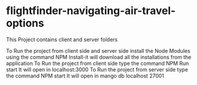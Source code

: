 # flightfinder-navigating-air-travel-options

This Project contains client and server folders

To Run the project from client side and server side install the Node Modules using the command
NPM Install-it will download all the installations from the application
To Run the project from client side type the command
NPM Run start
It will open in localhost:3000
To Run the project from server side type the command
NPM  start
It will open in mango db localhost 27001

